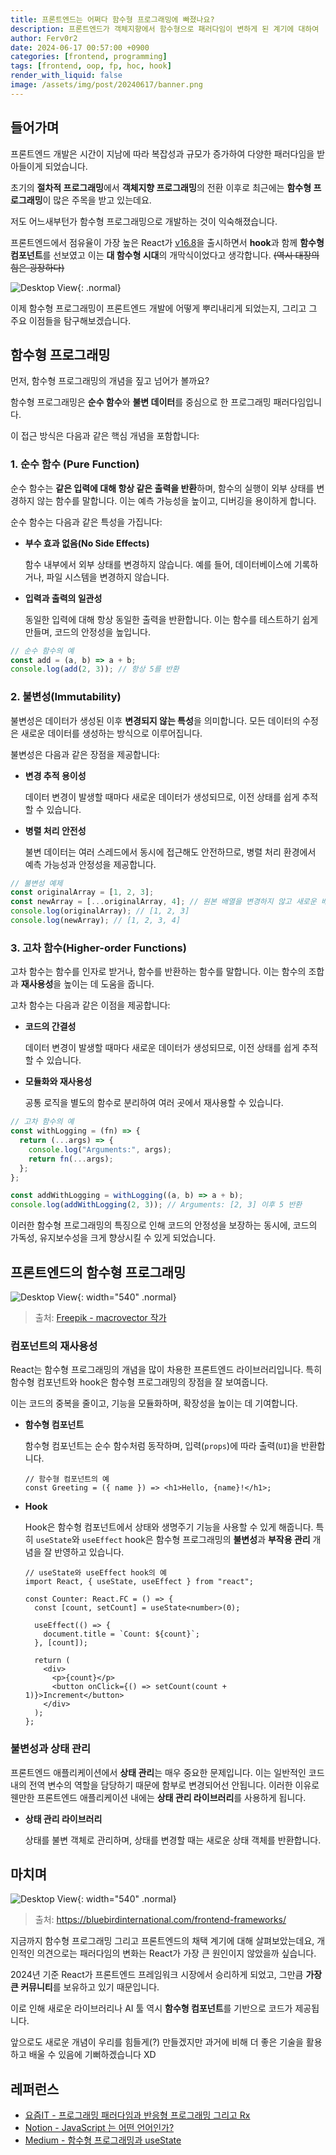 ```yaml
---
title: 프론트엔드는 어쩌다 함수형 프로그래밍에 빠졌나요?
description: 프론트엔드가 객체지향에서 함수형으로 패러다임이 변하게 된 계기에 대하여
author: Ferv0r2
date: 2024-06-17 00:57:00 +0900
categories: [frontend, programming]
tags: [frontend, oop, fp, hoc, hook]
render_with_liquid: false
image: /assets/img/post/20240617/banner.png
---
```


## 들어가며

프론트엔드 개발은 시간이 지남에 따라 복잡성과 규모가 증가하여 다양한 패러다임을 받아들이게 되었습니다.

초기의 **절차적 프로그래밍**에서 **객체지향 프로그래밍**의 전환 이후로 최근에는 **함수형 프로그래밍**이 많은 주목을 받고 있는데요.

저도 어느새부턴가 함수형 프로그래밍으로 개발하는 것이 익숙해졌습니다.

프론트엔드에서 점유율이 가장 높은 React가 [v16.8](https://github.com/facebook/react/releases/tag/v16.8.0)을 출시하면서 **hook**과 함께 **함수형 컴포넌트**를 선보였고 이는 **대 함수형 시대**의 개막식이었다고 생각합니다. ~~(역시 대장의 힘은 굉장하다)~~

![Desktop View](/assets/img/post/20240617/onepiece.png){: .normal}

이제 함수형 프로그래밍이 프론트엔드 개발에 어떻게 뿌리내리게 되었는지, 그리고 그 주요 이점들을 탐구해보겠습니다.

## 함수형 프로그래밍

먼저, 함수형 프로그래밍의 개념을 짚고 넘어가 볼까요?

함수형 프로그래밍은 **순수 함수**와 **불변 데이터**를 중심으로 한 프로그래밍 패러다임입니다.

이 접근 방식은 다음과 같은 핵심 개념을 포함합니다:

### 1. 순수 함수 (Pure Function)

순수 함수는 **같은 입력에 대해 항상 같은 출력을 반환**하며, 함수의 실행이 외부 상태를 변경하지 않는 함수를 말합니다. 이는 예측 가능성을 높이고, 디버깅을 용이하게 합니다.

순수 함수는 다음과 같은 특성을 가집니다:

- **부수 효과 없음(No Side Effects)**

  함수 내부에서 외부 상태를 변경하지 않습니다. 예를 들어, 데이터베이스에 기록하거나, 파일 시스템을 변경하지 않습니다.

- **입력과 출력의 일관성**

  동일한 입력에 대해 항상 동일한 출력을 반환합니다. 이는 함수를 테스트하기 쉽게 만들며, 코드의 안정성을 높입니다.

```js
// 순수 함수의 예
const add = (a, b) => a + b;
console.log(add(2, 3)); // 항상 5를 반환
```

### 2. 불변성(Immutability)

불변성은 데이터가 생성된 이후 **변경되지 않는 특성**을 의미합니다. 모든 데이터의 수정은 새로운 데이터를 생성하는 방식으로 이루어집니다.

불변성은 다음과 같은 장점을 제공합니다:

- **변경 추적 용이성**

  데이터 변경이 발생할 때마다 새로운 데이터가 생성되므로, 이전 상태를 쉽게 추적할 수 있습니다.

- **병렬 처리 안전성**

  불변 데이터는 여러 스레드에서 동시에 접근해도 안전하므로, 병렬 처리 환경에서 예측 가능성과 안정성을 제공합니다.

```js
// 불변성 예제
const originalArray = [1, 2, 3];
const newArray = [...originalArray, 4]; // 원본 배열을 변경하지 않고 새로운 배열 생성
console.log(originalArray); // [1, 2, 3]
console.log(newArray); // [1, 2, 3, 4]
```

### 3. 고차 함수(Higher-order Functions)

고차 함수는 함수를 인자로 받거나, 함수를 반환하는 함수를 말합니다. 이는 함수의 조합과 **재사용성**을 높이는 데 도움을 줍니다.

고차 함수는 다음과 같은 이점을 제공합니다:

- **코드의 간결성**

  데이터 변경이 발생할 때마다 새로운 데이터가 생성되므로, 이전 상태를 쉽게 추적할 수 있습니다.

- **모듈화와 재사용성**

  공통 로직을 별도의 함수로 분리하여 여러 곳에서 재사용할 수 있습니다.

```js
// 고차 함수의 예
const withLogging = (fn) => {
  return (...args) => {
    console.log("Arguments:", args);
    return fn(...args);
  };
};

const addWithLogging = withLogging((a, b) => a + b);
console.log(addWithLogging(2, 3)); // Arguments: [2, 3] 이후 5 반환
```

이러한 함수형 프로그래밍의 특징으로 인해 코드의 안정성을 보장하는 동시에, 코드의 가독성, 유지보수성을 크게 향상시킬 수 있게 되었습니다.

## 프론트엔드의 함수형 프로그래밍

![Desktop View](/assets/img/post/20240617/programming.png){: width="540" .normal}

> 출처: [Freepik - macrovector 작가 ](https://kr.freepik.com/free-vector/inpo-geulaepig-imiji-salamdeul-i-munjawa-hwalyeohan-imijiwa-pyeonjib-ganeunghan-tegseuteu-peulilaenseo-peulogeulaeming-aiso-meteulig-guseong_6802366.htm#fromView=search&page=1&position=1&uuid=72662d92-acdb-4ae8-bc8b-b0058bdd8012)

### 컴포넌트의 재사용성

React는 함수형 프로그래밍의 개념을 많이 차용한 프론트엔드 라이브러리입니다. 특히 함수형 컴포넌트와 hook은 함수형 프로그래밍의 장점을 잘 보여줍니다.

이는 코드의 중복을 줄이고, 기능을 모듈화하며, 확장성을 높이는 데 기여합니다.

- **함수형 컴포넌트**

  함수형 컴포넌트는 순수 함수처럼 동작하며, 입력(`props`)에 따라 출력(`UI`)을 반환합니다.

  ```tsx
  // 함수형 컴포넌트의 예
  const Greeting = ({ name }) => <h1>Hello, {name}!</h1>;
  ```

- **Hook**

  Hook은 함수형 컴포넌트에서 상태와 생명주기 기능을 사용할 수 있게 해줍니다. 특히 `useState`와 `useEffect` hook은 함수형 프로그래밍의 **불변성**과 **부작용 관리** 개념을 잘 반영하고 있습니다.

  ```tsx
  // useState와 useEffect hook의 예
  import React, { useState, useEffect } from "react";

  const Counter: React.FC = () => {
    const [count, setCount] = useState<number>(0);

    useEffect(() => {
      document.title = `Count: ${count}`;
    }, [count]);

    return (
      <div>
        <p>{count}</p>
        <button onClick={() => setCount(count + 1)}>Increment</button>
      </div>
    );
  };
  ```

### 불변성과 상태 관리

프론트엔드 애플리케이션에서 **상태 관리**는 매우 중요한 문제입니다. 이는 일반적인 코드 내의 전역 변수의 역할을 담당하기 때문에 함부로 변경되어선 안됩니다. 이러한 이유로 웬만한 프론트엔드 애플리케이션 내에는 **상태 관리 라이브러리**를 사용하게 됩니다.

- **상태 관리 라이브러리**

  상태를 불변 객체로 관리하며, 상태를 변경할 때는 새로운 상태 객체를 반환합니다.

## 마치며

![Desktop View](/assets/img/post/20240617/chart.webp){: width="540" .normal}

> 출처: https://bluebirdinternational.com/frontend-frameworks/

지금까지 함수형 프로그래밍 그리고 프론트엔드의 채택 계기에 대해 살펴보았는데요, 개인적인 의견으로는 패러다임의 변화는 React가 가장 큰 원인이지 않았을까 싶습니다.

2024년 기준 React가 프론트엔드 프레임워크 시장에서 승리하게 되었고, 그만큼 **가장 큰 커뮤니티**를 보유하고 있기 때문입니다.

이로 인해 새로운 라이브러리나 AI 툴 역시 **함수형 컴포넌트**를 기반으로 코드가 제공됩니다.

앞으로도 새로운 개념이 우리를 힘들게(?) 만들겠지만 과거에 비해 더 좋은 기술을 활용하고 배울 수 있음에 기뻐하겠습니다 XD

## 레퍼런스

- [요즘IT - 프로그래밍 패러다임과 반응형 프로그래밍 그리고 Rx](https://yozm.wishket.com/magazine/detail/1334/)
- [Notion - JavaScript 는 어떤 언어인가?](https://80000coding.oopy.io/d486a93b-7619-4006-8431-241a6c10cc45)
- [Medium - 함수형 프로그래밍과 useState](https://medium.com/@4538asd/react-%ED%95%A8%EC%88%98%ED%98%95-%ED%94%84%EB%A1%9C%EA%B7%B8%EB%9E%98%EB%B0%8D%EA%B3%BC-usestate-312a5e5a3c70)
